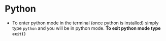 # Python

- To enter python mode in the terminal  (once python is installed) simply type `python` and you will be in python mode. **To exit python mode type `exit()`**

